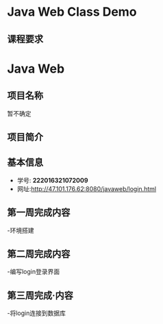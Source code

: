 
# Java Web Class Demo

## 课程要求



# Java Web 
## 项目名称
暂不确定


## 项目简介


## 基本信息

- 学号: **222016321072009**
- 网址:http://47.101.176.62:8080/javaweb/login.html


## 第一周完成内容
-环境搭建

## 第二周完成内容
-编写login登录界面
## 第三周完成·内容
-将login连接到数据库

















